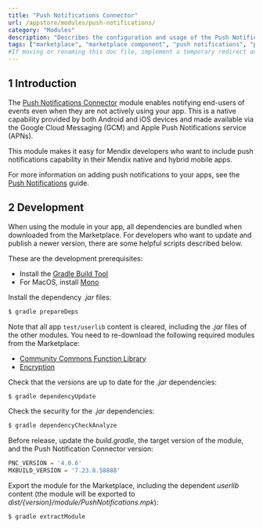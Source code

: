 ```yaml
---
title: "Push Notifications Connector"
url: /appstore/modules/push-notifications/
category: "Modules"
description: "Describes the configuration and usage of the Push Notifications module, which is available in the Mendix Marketplace."
tags: ["marketplace", "marketplace component", "push notifications", "platform support"]
#If moving or renaming this doc file, implement a temporary redirect and let the respective team know they should update the URL in the product. See Mapping to Products for more details. 
---
```


## 1 Introduction

The [Push Notifications Connector](https://marketplace.mendix.com/link/component/3003) module enables notifying end-users of events even when they are not actively using your app. This is a native capability provided by both Android and iOS devices and made available via the Google Cloud Messaging (GCM) and Apple Push Notifications service (APNs).

This module makes it easy for Mendix developers who want to include push notifications capability in their Mendix native and hybrid mobile apps.

For more information on adding push notifications to your apps, see the [Push Notifications](/refguide/mobile/using-mobile-capabilities/push-notifications/) guide.

## 2 Development

When using the module in your app, all dependencies are bundled when downloaded from the Marketplace. For developers who want to update and publish a newer version, there are some helpful scripts described below.

These are the development prerequisites:

* Install the [Gradle Build Tool](https://gradle.org/install/)
* For MacOS, install [Mono](https://www.mono-project.com/download/stable/)

Install the dependency *.jar* files:

```bash {linenos=false}
$ gradle prepareDeps
```

Note that all app `test/userlib` content is cleared, including the *.jar* files of the other modules. You need to re-download the following  required modules from the Marketplace:

* [Community Commons Function Library](/appstore/modules/community-commons-function-library/)
* [Encryption](/appstore/modules/encryption/)

Check that the versions are up to date for the *.jar* dependencies:

```bash {linenos=false}
$ gradle dependencyUpdate
```

Check the security for the *.jar* dependencies:

```bash {linenos=false}
$ gradle dependencyCheckAnalyze
```

Before release, update the *build.gradle*, the target version of the module, and the Push Notification Connector version:

``` groovy
PNC_VERSION = '4.0.6'
MXBUILD_VERSION = '7.23.8.58888'
```

Export the module for the Marketplace, including the dependent *userlib* content (the module will be exported to *dist/{version}/module/PushNotifications.mpk*):

```bash {linenos=false}
$ gradle extractModule
```
